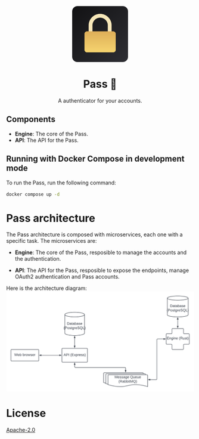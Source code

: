<div align="center">
    <img height=150 src="./assets/icon.svg" />

# Pass 🔑
A authenticator for your accounts.

</div>


## Components
 - **Engine**: The core of the Pass.
 - **API**: The API for the Pass.


## Running with Docker Compose in development mode
To run the Pass, run the following command:
```bash
docker compose up -d
```


# Pass architecture
The Pass architecture is composed with microservices, each one with a specific task. The microservices are:
 - **Engine**: The core of the Pass, resposible to manage the accounts and the authentication.
  
 - **API**: The API for the Pass, resposible to expose the endpoints, manage OAuth2 authentication and Pass accounts.

Here is the architecture diagram:
![IMG](./assets/pass-diagram.png)
# License
[Apache-2.0](./LICENSE)